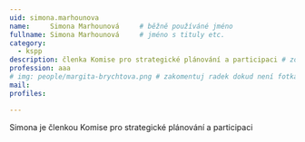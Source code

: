 ```yaml
---
uid: simona.marhounova
name:     Simona Marhounová  	# běžně používáné jméno
fullname: Simona Marhounová  	# jméno s tituly etc.
category:
  - kspp
description: členka Komise pro strategické plánování a participaci # zobrazuje se v lide
profession: aaa
# img: people/margita-brychtova.png # zakomentuj radek dokud není fotka
mail:
profiles:

---
```

Simona je členkou Komise pro strategické plánování a participaci
 
